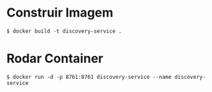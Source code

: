 # Construir Imagem

`$ docker build -t discovery-service .`

# Rodar Container

`$ docker run -d -p 8761:8761 discovery-service --name discovery-service`
